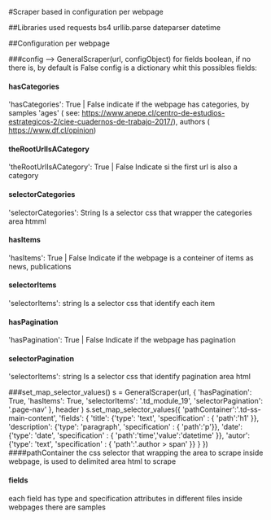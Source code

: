 #Scraper based in configuration per webpage

##Libraries used
requests
bs4
urllib.parse
dateparser
datetime

##Configuration per webpage

###config --> GeneralScraper(url, configObject)
for fields boolean, if no there is, by default is False
config is a dictionary whit this possibles fields:

#### hasCategories

'hasCategories': True | False
indicate if the webpage has categories, by samples 'ages' ( see: https://www.anepe.cl/centro-de-estudios-estrategicos-2/ciee-cuadernos-de-trabajo-2017/),
authors ( https://www.df.cl/opinion)

#### theRootUrlIsACategory

'theRootUrlIsACategory': True | False
Indicate si the first url is also a category

#### selectorCategories

'selectorCategories': String
Is a selector css that wrapper the categories area htmml

#### hasItems

'hasItems': True | False
Indicate if the webpage is a conteiner of items as news, publications

#### selectorItems

'selectorItems': string
Is a selector css that identify each item

#### hasPagination

'hasPagination': True | False
Indicate if the webpage has pagination

#### selectorPagination

'selectorItems': string
Is a selector css that identify pagination area html

###set_map_selector_values()
s = GeneralScraper(url, {
'hasPagination': True,
'hasItems': True,
'selectorItems': '.td_module_19',
'selectorPagination': '.page-nav' }, header )
s.set_map_selector_values({
'pathContainer':'.td-ss-main-content',
'fields': {
'title': {'type': 'text', 'specification' : { 'path':'h1' }},
'description': {'type': 'paragraph', 'specification' : { 'path':'p'}},
'date': {'type': 'date', 'specification' : { 'path':'time','value':'datetime' }},
'autor': {'type': 'text', 'specification' : { 'path':'.author > span' }}
}
})
####pathContainer
the css selector that wrapping the area to scrape inside webpage, is used to delimited area html to scrape

#### fields

each field has type and specification attributes
in different files inside webpages there are samples
